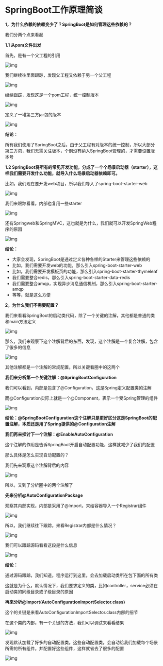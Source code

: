 # SpringBoot工作原理简谈

**1，为什么依赖的依赖变少了？SpringBoot是如何管理这些依赖的？**

我们分两个点来看起

**1.1 从pom文件出发**

首先，是有一个父工程的引用

![img](image/v2-2e85e0c4c2ccf8d0dfdc658c434f1f92_1440w.jpg)

我们继续往里面跟踪，发现父工程又依赖于另一个父工程

![img](image/v2-49addf33aeee75a6c12fc74872ecd2d2_1440w.jpg)

继续跟踪，发现这是一个pom工程，统一控制版本

![img](image/v2-f0c8a73b066a30554562ef92b59882fa_1440w.jpg)

定义了一堆第三方jar包的版本

![img](image/v2-01e3285928e9826d1491811b72e9c173_1440w.jpg)

**结论：**

所有我们使用了SpringBoot之后，由于父工程有对版本的统一控制，所以大部分第三方包，我们无需关注版本，个别没有纳入SpringBoot管理的，才需要设置版本号

**1.2 SpringBoot将所有的常见开发功能，分成了一个个场景启动器（starter），这样我们需要开发什么功能，就导入什么场景启动器依赖即可。**

比如，我们现在要开发web项目，所以我们导入了spring-boot-starter-web

![img](image/v2-d9979747317f80869df08bdb94d090e9_1440w.jpeg)

我们来跟踪看看，内部也复用一些starter

![img](image/v2-4e3487f5ee08f0a26ebf82bd058edae7_1440w.webp)

还有Springweb和SpringMVC，这也就是为什么，我们就可以开发SpringWeb程序的原因

![img](image/v2-0e88033da25570547daa94950d308d44_1440w.webp)

**结论：**

- 大家会发现，SpringBoot是通过定义各种各样的Starter来管理这些依赖的
- 比如，我们需要开发web的功能，那么引入spring-boot-starter-web
- 比如，我们需要开发模板页的功能，那么引入spring-boot-starter-thymeleaf
- 我们需要整合redis，那么引入spring-boot-starter-data-redis
- 我们需要整合amqp，实现异步消息通信机制，那么引入spring-boot-starter-amqp
- 等等，就是这么方便

**2，为什么我们不需要配置？**

我们来看看SpringBoot的启动类代码，除了一个关键的注解，其他都是普通的类和main方法定义

![img](image/v2-8d261b9d935e98a8bf910239931546ed_1440w.jpeg)

那么，我们来观察下这个注解背后的东西，发现，这个注解是一个复合注解，包含了很多的信息

![img](image/v2-a67886bf1ee067d6f9939bfd36546a7d_1440w.webp)

其他注解都是一个注解的常规配置，所以关键看圈中的这两个

**我们来分析第一个关键注解：@SpringBootConfiguration**

我们可以看到，内部是包含了@Configuration，这是Spring定义配置类的注解

而@Configuration实际上就是一个@Component，表示一个受Spring管理的组件

![img](image/v2-7f8a5d11c5a46ed6697b91de274d92a0_1440w.jpeg)

**结论：@SpringBootConfiguration这个注解只是更好区分这是SpringBoot的配置注解，本质还是用了Spring提供的@Configuration注解**

**我们再来探讨下一个注解：@EnableAutoConfiguration**

这个注解的作用是告诉SpringBoot开启自动配置功能，这样就减少了我们的配置

那么具体是怎么实现自动配置的？

我们先来观察这个注解背后的内容

![img](image/v2-c7af23a595c1d301907d8abfe34c2689_1440w.webp)

所以，又到了分析圈中的两个注解了

**先来分析@AutoConfigurationPackage**

观察其内部实现，内部是采用了@Import，来给容器导入一个Registrar组件

![img](image/v2-f4fc91431709815748f4743160bf626a_1440w.jpeg)

所以，我们继续往下跟踪，来看Registrar内部是什么情况？

![img](image/v2-a93f83f34cd21c13701ad55ea8b7212e_1440w.webp)

我们可以跟踪源码看看这段是什么信息

![img](image/v2-260515784d191c4e149a0b8e87151025_1440w.webp)

**结论：**

通过源码跟踪，我们知道，程序运行到这里，会去加载启动类所在包下面的所有类

这就是为什么，默认情况下，我们要求定义的类，比如controller，service必须在启动类的同级目录或子级目录的原因

**再来分析@Import(AutoConfigurationImportSelector.class)**

这个的关键是来看AutoConfigurationImportSelector.class内部的细节

在这个类的内部，有一个关键的方法，我们可以调试来看看结果

![img](image/v2-37063c2b7b7e2666841eaef6ca79b4b0_1440w.webp)

发现默认加载了好多的自动配置类，这些自动配置类，会自动给我们加载每个场景所需的所有组件，并配置好这些组件，这样就省去了很多的配置

![img](image/v2-c177a7dd2b53dea8c74d82a28afcac87_1440w.webp)